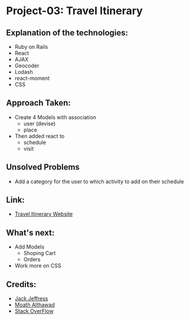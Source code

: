 # Project-03: Travel Itinerary

## Explanation of the technologies:

- Ruby on Rails
- React
- AJAX
- Geocoder
- Lodash
- react-moment
- CSS

## Approach Taken:

- Create 4 Models with association
  - user (devise)
  - place
- Then added react to
  - schedule
  - visit

## Unsolved Problems

- Add a category for the user to which activity to add on their schedule

## Link:

- [Travel Itinerary Website](https://young-dawn-24458.herokuapp.com/#/schedules/3)

## What's next:

- Add Models
  - Shoping Cart
  - Orders
- Work more on CSS

## Credits:

- [Jack Jeffress ](https://github.com/ga-wolf)
- [Moath Althawad](https://github.com/mfalthaw/)
- [Stack OverFlow](https://stackoverflow.com/)
